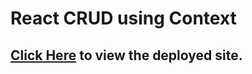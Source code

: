 # React CRUD using Context

## [Click Here](https://react-crud-context-aravind.netlify.app/) to view the deployed site.
